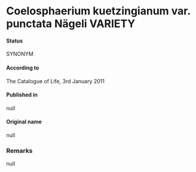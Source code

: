# Coelosphaerium kuetzingianum var. punctata Nägeli VARIETY

#### Status
SYNONYM

#### According to
The Catalogue of Life, 3rd January 2011

#### Published in
null

#### Original name
null

### Remarks
null